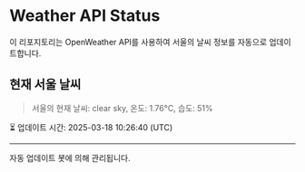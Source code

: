 
# Weather API Status

이 리포지토리는 OpenWeather API를 사용하여 서울의 날씨 정보를 자동으로 업데이트합니다.

## 현재 서울 날씨
> 서울의 현재 날씨: clear sky, 온도: 1.76°C, 습도: 51%

⏳ 업데이트 시간: 2025-03-18 10:26:40 (UTC)

---
자동 업데이트 봇에 의해 관리됩니다.
